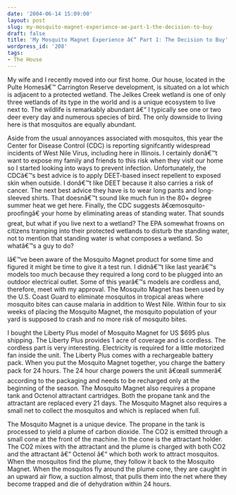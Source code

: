 ```yaml
---
date: '2004-06-14 15:09:00'
layout: post
slug: my-mosquito-magnet-experience-ae-part-1-the-decision-to-buy
draft: false
title: 'My Mosquito Magnet Experience â€“ Part 1: The Decision to Buy'
wordpress_id: '208'
tags:
- The House
---
```


My wife and I recently moved into our first home. Our house, located in the Pulte Homesâ€™ Carrington Reserve development, is situated on a lot which is adjacent to a protected wetland. The Jelkes Creek wetland is one of only three wetlands of its type in the world and is a unique ecosystem to live next to. The wildlife is remarkably abundant â€“ I typically see one or two deer every day and numerous species of bird. The only downside to living here is that mosquitos are equally abundant.  

  

Aside from the usual annoyances associated with mosquitos, this year the Center for Disease Control (CDC) is reporting signifcantly widespread incidents of West Nile Virus, including here in Illinois. I certainly donâ€™t want to expose my family and friends to this risk when they visit our home so I started looking into ways to prevent infection. Unfortunately, the CDCâ€™s best advice is to apply DEET-based insect repellent to exposed skin when outside. I donâ€™t like DEET because it also carries a risk of cancer. The next best advice they have is to wear long pants and long-sleeved shirts. That doesnâ€™t sound like much fun in the 80+ degree summer heat we get here. Finally, the CDC suggests â€œmosquito-proofingâ€ your home by eliminating areas of standing water. That sounds great, but what if you live next to a wetland? The EPA somewhat frowns on citizens tramping into their protected wetlands to disturb the standing water, not to mention that standing water is what composes a wetland. So whatâ€™s a guy to do?  

  

Iâ€™ve been aware of the Mosquito Magnet product for some time and figured it might be time to give it a test run. I didnâ€™t like last yearâ€™s models too much because they required a long cord to be plugged into an outdoor electrical outlet. Some of this yearâ€™s models are cordless and, therefore, meet with my approval. The Mosquito Magnet has been used by the U.S. Coast Guard to eliminate mosquitos in tropical areas where mosquito bites can cause malaria in addition to West Nile. Within four to six weeks of placing the Mosquito Magnet, the mosquito population of your yard is supposed to crash and no more risk of mosquito bites.  

  

I bought the Liberty Plus model of Mosquito Magnet for US $695 plus shipping. The Liberty Plus provides 1 acre of coverage and is cordless. The cordless part is very interesting. Electricity is required for a little motorized fan inside the unit. The Liberty Plus comes with a rechargeable battery pack. When you put the Mosquito Magnet together, you charge the battery pack for 24 hours. The 24 hour charge powers the unit â€œall summerâ€ according to the packaging and needs to be recharged only at the beginning of the season. The Mosquito Magnet also requires a propane tank and Octenol attractant cartridges. Both the propane tank and the attractant are replaced every 21 days. The Mosquito Magnet also requires a small net to collect the mosquitos and which is replaced when full.  

  

The Mosquito Magnet is a unique device. The propane in the tank is processed to yield a plume of carbon dioxide. The CO2 is emitted through a small cone at the front of the machine. In the cone is the attractant holder. The CO2 mixes with the attractant and the plume is charged with both CO2 and the attractant â€“ Octenol â€“ which both work to attract mosquitos. When the mosquitos find the plume, they follow it back to the Mosquito Magnet. When the mosquitos fly around the plume cone, they are caught in an upward air flow, a suction almost, that pulls them into the net where they become trapped and die of dehydration within 24 hours.

